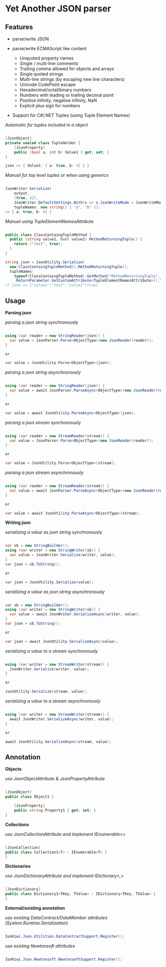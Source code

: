 # Yet Another JSON parser

## Features

* parse/write JSON
* parse/write ECMAScript like content
	* Unquoted property names
	* Single / multi-line comments
	* Trailing comma allowed for objects and arrays
	* Single quoted strings
	* Multi-line strings (by escaping new line characters)
	* Unicode CodePoint escape
	* Hexadecimal/octal/binary numbers
	* Numbers with leading or trailing decimal point
	* Positive infinity, negative infinity, NaN
	* Explicit plus sign for numbers

* Support for C#/.NET Tuples (using Tuple Element Names)

_Automatic for tuples included in a object_

```csharp

[JsonObject]
private sealed class TupleHolder {
	[JsonProperty]
	public (bool a, int b) Value1 { get; set; }
}

json => { Value1: { a: true, b: 42 } }

```

_Manual for top level tuples or when using generics_

```csharp

JsonWriter.Serialize(
    output,
    (true, 42),
    JsonWriter.DefaultSettings.With(s => s.JsonWriteMode = JsonWriteMode.ECMAScript),
    tupleNames: new string[] { "a", "b" });
=> { a: true, b: 42 }

```

_Manual using TupleElementNamesAttribute_

```csharp

public class ClassContaingTupleMethod {
  public (string value1, bool value2) MethodReturningTuple() {
    return ("test", true);
  }
}

string json = JsonUtility.Serialize(
  new ClassContaingTupleMethod().MethodReturningTuple(),
  tupleNames: 
    typeof(ClassContaingTupleMethod).GetMethod("MethodReturningTuple", BindingFlags.Instance | BindingFlags.Public)
    .ReturnParameter.GetCustomAttribute<TupleElementNamesAttribute>().TransformNames.ToArray());
// json => {"value1":"test","value2":true}

```

## Usage

**Parsing json**

_parsing a json string synchronously_
```csharp

using (var reader = new StringReader(json)) {
  var value = JsonParser.Parse<ObjectType>(new JsonReader(reader));
}

or

var value = JsonUtility.Parse<ObjectType>(json);

```

_parsing a json string asynchronously_

```csharp

using (var reader = new StringReader(json)) {
  var value = await JsonParser.ParseAsync<ObjectType>(new JsonReader(reader));
}

or

var value = await JsonUtility.ParseAsync<ObjectType>(json);

```

_parsing a json stream synchronously_

```csharp

using (var reader = new StreamReader(stream)) {
  var value = JsonParser.Parse<ObjectType>(new JsonReader(reader));
}

or

var value = JsonUtility.Parse<ObjectType>(stream);

```

_parsing a json stream asynchronously_

```csharp

using (var reader = new StreamReader(stream)) {
  var value = await JsonParser.ParseAsync<ObjectType>(new JsonReader(reader));
}

or

var value = await JsonUtility.ParseAsync<ObjectType>(stream);

```

**Writing json**

_serializing a value as json string synchronously_
```csharp

var sb = new StringBuilder();
using (var writer = new StringWriter(sb)) {
  var value = JsonWriter.Serialize(writer, value);
}
var json = sb.ToString();

or

var json = JsonUtility.Serialize(value);

```

_serializing a value as json string asynchronously_

```csharp

var sb = new StringBuilder();
using (var writer = new StringWriter(sb)) {
  var value = await JsonWriter.SerializeAsync(writer, value);
}
var json = sb.ToString();

or

var json = await JsonUtility.SerializeAsync(value);

```

_serializing a value to a stream synchronously_

```csharp

using (var writer = new StreamWriter(stream)) {
  JsonWriter.Serialize(writer, value);
}

or

JsonUtility.Serialize(stream, value);

```

_serializing a value to a stream asynchronously_

```csharp

using (var writer = new StreamWriter(stream)) {
  await JsonWriter.SerializeAsync(writer, value);
}

or

await JsonUtility.SerializeAsync(stream, value);

```


## Annotation

**Objects**

_use JsonObjectAttribute & JsonPropertyAttribute_

```csharp

[JsonObject]
public class Object1 {

	[JsonProperty]
	public string Property1 { get; set; }
}

```

**Collections**

_use JsonCollectionAttribute and implement IEnumerable<>_

```csharp

[JsonCollection]
public class Collection1<T> : IEnumerable<T> {
}

```

**Dictionaries**

_use JsonDictionaryAttribute and implement IDictionary<,>_

```csharp

[JsonDictionary]
public class Dictionary1<TKey, TValue> : IDictionary<TKey, TValue> {
}

```

**External/existing annotation**

_use existing DataContract/DataMember attributes (System.Runtime.Serialization)_

```csharp

IonKiwi.Json.Utilities.DataContractSupport.Register();

```

_use existing Newtonsoft attributes_

```csharp

IonKiwi.Json.Newtonsoft.NewtonsoftSupport.Register();

```
